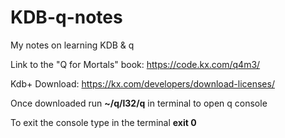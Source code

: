 # KDB-q-notes
My notes on learning KDB &amp; q

Link to the  "Q for Mortals" book: https://code.kx.com/q4m3/

Kdb+ Download: https://kx.com/developers/download-licenses/


Once downloaded run **~/q/l32/q** in terminal to open q console

To exit the console type in the terminal **exit 0**
